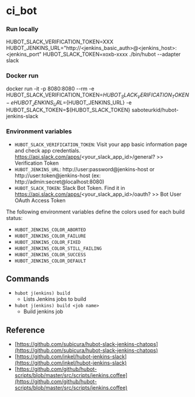 # ci_bot

### Run locally
  HUBOT_SLACK_VERIFICATION_TOKEN=XXX HUBOT_JENKINS_URL="http://<jenkins_basic_auth>@<jenkins_host>:<jenkins_port" HUBOT_SLACK_TOKEN=xoxb-xxxx ./bin/hubot --adapter slack

### Docker run
  docker run -it -p 8080:8080 --rm -e HUBOT_SLACK_VERIFICATION_TOKEN=${HUBOT_SLACK_VERIFICATION_TOKEN} -e HUBOT_JENKINS_URL=${HUBOT_JENKINS_URL} -e HUBOT_SLACK_TOKEN=${HUBOT_SLACK_TOKEN} saboteurkid/hubot-jenkins-slack


### Environment variables

- `HUBOT_SLACK_VERIFICATION_TOKEN`: Visit your app basic information page and check app credentials. https://api.slack.com/apps/<your_slack_app_id>/general? >> Verification Token
- `HUBOT_JENKINS_URL`: http://user:password@jenkins-host or http://user:token@jenkins-host (ex: http://admin:secret@localhost:8080)
- `HUBOT_SLACK_TOKEN`: Slack Bot Token. Find it in https://api.slack.com/apps/<your_slack_app_id>/oauth? >> Bot User OAuth Access Token

The following environment variables define the colors used for each build status:

- `HUBOT_JENKINS_COLOR_ABORTED`
- `HUBOT_JENKINS_COLOR_FAILURE`
- `HUBOT_JENKINS_COLOR_FIXED`
- `HUBOT_JENKINS_COLOR_STILL_FAILING`
- `HUBOT_JENKINS_COLOR_SUCCESS`
- `HUBOT_JENKINS_COLOR_DEFAULT`

## Commands

- `hubot j(enkins) build`
  - Lists Jenkins jobs to build 
- `hubot j(enkins) build <job name>`
  - Build jenkins job 

## Reference

- [https://github.com/subicura/hubot-slack-jenkins-chatops](https://github.com/subicura/hubot-slack-jenkins-chatops)
- [https://github.com/inkel/hubot-jenkins-slack](https://github.com/inkel/hubot-jenkins-slack)
- [https://github.com/github/hubot-scripts/blob/master/src/scripts/jenkins.coffee](https://github.com/github/hubot-scripts/blob/master/src/scripts/jenkins.coffee)
